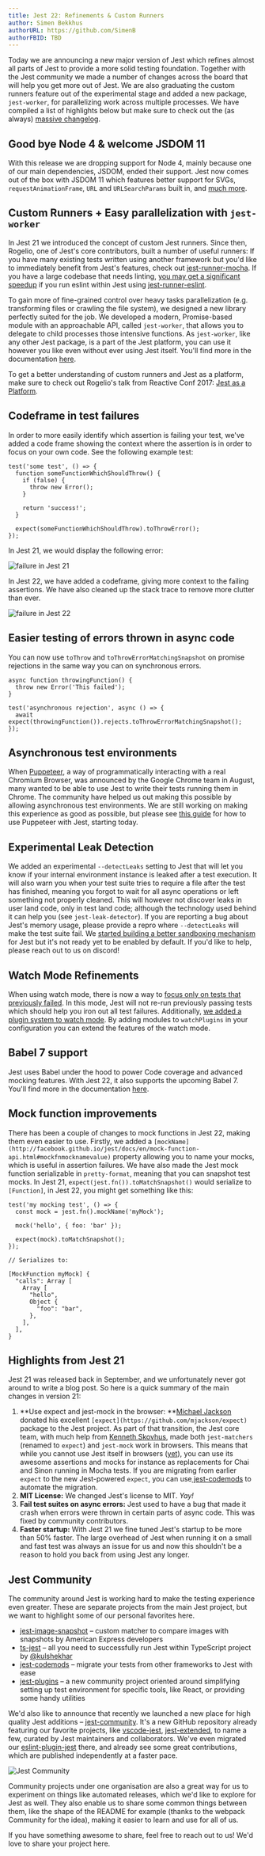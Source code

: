 ```yaml
---
title: Jest 22: Refinements & Custom Runners
author: Simen Bekkhus
authorURL: https://github.com/SimenB
authorFBID: TBD
---
```


Today we are announcing a new major version of Jest which refines almost all
parts of Jest to provide a more solid testing foundation. Together with the Jest
community we made a number of changes across the board that will help you get
more out of Jest. We are also graduating the custom runners feature out of the
experimental stage and added a new package, `jest-worker`, for parallelizing
work across multiple processes. We have compiled a list of highlights below but
make sure to check out the (as always)
[massive changelog](https://github.com/facebook/jest/blob/master/CHANGELOG.md).

## Good bye Node 4 & welcome JSDOM 11

With this release we are dropping support for Node 4, mainly because one of our
main dependencies, JSDOM, ended their support. Jest now comes out of the box
with JSDOM 11 which features better support for SVGs, `requestAnimationFrame`,
`URL` and `URLSearchParams` built in, and
[much more](https://github.com/tmpvar/jsdom/blob/master/Changelog.md).

## Custom Runners + Easy parallelization with `jest-worker`

In Jest 21 we introduced the concept of custom Jest runners. Since then,
Rogelio, one of Jest's core contributors, built a number of useful runners: If
you have many existing tests written using another framework but you'd like to
immediately benefit from Jest's features, check out
[jest-runner-mocha](https://yarnpkg.com/en/package/jest-runner-mocha). If you
have a large codebase that needs linting,
[you may get a significant speedup](https://twitter.com/lencioni/status/907398856756695040)
if you run eslint within Jest using
[jest-runner-eslint](https://yarnpkg.com/en/package/jest-runner-eslint).

To gain more of fine-grained control over heavy tasks parallelization (e.g.
transforming files or crawling the file system), we designed a new library
perfectly suited for the job. We developed a modern, Promise-based module with
an approachable API, called `jest-worker`, that allows you to delegate to child
processes those intensive functions. As `jest-worker`, like any other Jest
package, is a part of the Jest platform, you can use it however you like even
without ever using Jest itself. You'll find more in the documentation
[here](https://yarnpkg.com/en/package/jest-worker).

To get a better understanding of custom runners and Jest as a platform, make
sure to check out Rogelio's talk from Reactive Conf 2017:
[Jest as a Platform](https://www.youtube.com/watch?v=NtjyeojAOBs).

## Codeframe in test failures

In order to more easily identify which assertion is failing your test, we've
added a code frame showing the context where the assertion is in order to focus
on your own code. See the following example test:

```
test('some test', () => {
  function someFunctionWhichShouldThrow() {
    if (false) {
      throw new Error();
    }

    return 'success!';
  }

  expect(someFunctionWhichShouldThrow).toThrowError();
});
```

In Jest 21, we would display the following error:

![failure in Jest 21](/jest/img/blog/22-failure-21.png)

In Jest 22, we have added a codeframe, giving more context to the failing
assertions. We have also cleaned up the stack trace to remove more clutter than
ever.

![failure in Jest 22](/jest/img/blog/22-failure-22.png)

## Easier testing of errors thrown in async code

You can now use `toThrow` and `toThrowErrorMatchingSnapshot` on promise
rejections in the same way you can on synchronous errors.

```
async function throwingFunction() {
  throw new Error('This failed');
}

test('asynchronous rejection', async () => {
  await expect(throwingFunction()).rejects.toThrowErrorMatchingSnapshot();
});
```

## Asynchronous test environments

When [Puppeteer](https://github.com/GoogleChrome/puppeteer/), a way of
programmatically interacting with a real Chromium Browser, was announced by the
Google Chrome team in August, many wanted to be able to use Jest to write their
tests running them in Chrome. The community have helped us out making this
possible by allowing asynchronous test environments. We are still working on
making this experience as good as possible, but please see
[this guide](http://facebook.github.io/jest/docs/en/puppeteer.html) for how to
use Puppeteer with Jest, starting today.

## Experimental Leak Detection

We added an experimental `--detectLeaks` setting to Jest that will let you know
if your internal environment instance is leaked after a test execution. It will
also warn you when your test suite tries to require a file after the test has
finished, meaning you forgot to wait for all async operations or left something
not properly cleaned. This will however not discover leaks in user land code,
only in test land code; although the technology used behind it can help you (see
`jest-leak-detector`). If you are reporting a bug about Jest's memory usage,
please provide a repro where `--detectLeaks` will make the test suite fail. We
[started building a better sandboxing mechanism](https://github.com/facebook/jest/pull/4970)
for Jest but it's not ready yet to be enabled by default. If you'd like to help,
please reach out to us on discord!

## Watch Mode Refinements

When using watch mode, there is now a way to
[focus only on tests that previously failed](https://github.com/facebook/jest/pull/4886).
In this mode, Jest will not re-run previously passing tests which should help
you iron out all test failures. Additionally,
[we added a plugin system to watch mode](https://github.com/facebook/jest/pull/4841).
By adding modules to `watchPlugins` in your configuration you can extend the
features of the watch mode.

## Babel 7 support

Jest uses Babel under the hood to power Code coverage and advanced mocking
features. With Jest 22, it also supports the upcoming Babel 7. You'll find more
in the documentation
[here](http://facebook.github.io/jest/docs/en/getting-started.html#using-babel).

## Mock function improvements

There has been a couple of changes to mock functions in Jest 22, making them
even easier to use. Firstly, we added a
`[mockName](http://facebook.github.io/jest/docs/en/mock-function-api.html#mockfnmocknamevalue)`
property allowing you to name your mocks, which is useful in assertion failures.
We have also made the Jest mock function serializable in `pretty-format`,
meaning that you can snapshot test mocks. In Jest 21,
`expect(jest.fn()).toMatchSnapshot()` would serialize to `[Function]`, in Jest
22, you might get something like this:

```
test('my mocking test', () => {
  const mock = jest.fn().mockName('myMock');

  mock('hello', { foo: 'bar' });

  expect(mock).toMatchSnapshot();
});

// Serializes to:

[MockFunction myMock] {
  "calls": Array [
    Array [
      "hello",
      Object {
        "foo": "bar",
      },
    ],
  ],
}
```

## Highlights from Jest 21

Jest 21 was released back in September, and we unfortunately never got around to
write a blog post. So here is a quick summary of the main changes in version 21:

1. **Use expect and jest-mock in the browser:
   **[Michael Jackson](https://github.com/mjackson) donated his excellent
   `[expect](https://github.com/mjackson/expect)` package to the Jest project.
   As part of that transition, the Jest core team, with much help from
   [Kenneth Skovhus](https://github.com/skovhus/), made both `jest-matchers`
   (renamed to `expect`) and `jest-mock` work in browsers. This means that while
   you cannot use Jest itself in browsers
   ([yet](https://github.com/facebook/jest/issues/848)), you can use its awesome
   assertions and mocks for instance as replacements for Chai and Sinon running
   in Mocha tests. If you are migrating from earlier `expect` to the new
   Jest-powered `expect`, you can
   use[ jest-codemods](https://github.com/skovhus/jest-codemods/) to automate
   the migration.
2. **MIT License:** We changed Jest's license to MIT. _Yay!_
3. **Fail test suites on async errors:** Jest used to have a bug that made it
   crash when errors were thrown in certain parts of async code. This was fixed
   by community contributors.
4. **Faster startup:** With Jest 21 we fine tuned Jest's startup to be more than
   50% faster. The large overhead of Jest when running it on a small and fast
   test was always an issue for us and now this shouldn't be a reason to hold
   you back from using Jest any longer.

## Jest Community

The community around Jest is working hard to make the testing experience even
greater. These are separate projects from the main Jest project, but we want to
highlight some of our personal favorites here.

* [jest-image-snapshot](https://github.com/americanexpress/jest-image-snapshot)
  – custom matcher to compare images with snapshots by American Express
  developers
* [ts-jest](https://github.com/kulshekhar/ts-jest) – all you need to
  successfully run Jest within TypeScript project by
  [@kulshekhar](https://github.com/kulshekhar/ts-jest)
* [jest-codemods](https://github.com/skovhus/jest-codemods/) – migrate your
  tests from other frameworks to Jest with ease
* [jest-plugins](https://github.com/negativetwelve/jest-plugins) – a new
  community project oriented around simplifying setting up test environment for
  specific tools, like React, or providing some handy utilities

We'd also like to announce that recently we launched a new place for high
quality Jest additions – [jest-community](https://github.com/jest-community).
It's a new GitHub repository already featuring our favorite projects, like
[vscode-jest](https://github.com/jest-community/vscode-jest),
[jest-extended](https://github.com/jest-community/jest-extended), to name a few,
curated by Jest maintainers and collaborators. We've even migrated our
[eslint-plugin-jest](https://github.com/jest-community/eslint-plugin-jest)
there, and already see some great contributions, which are published
independently at a faster pace.

![Jest Community](/jest/img/blog/22-community.png)

Community projects under one organisation are also a great way for us to
experiment on things like automated releases, which we'd like to explore for
Jest as well. They also enable us to share some common things between them, like
the shape of the README for example (thanks to the webpack Community for the
idea), making it easier to learn and use for all of us.

If you have something awesome to share, feel free to reach out to us! We'd love
to share your project here.
